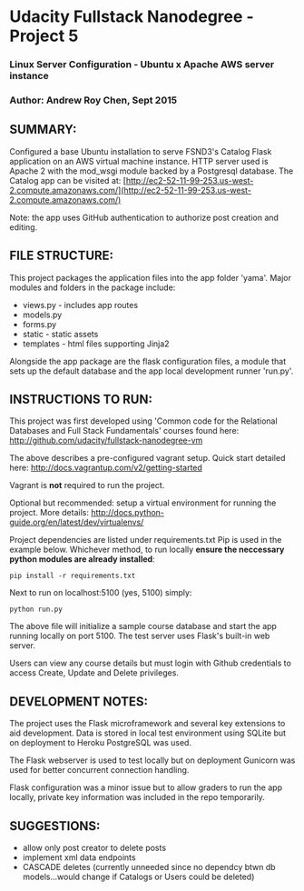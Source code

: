 Udacity Fullstack Nanodegree - Project 5
=====================================================
### Linux Server Configuration - Ubuntu x Apache AWS server instance ###
### Author: Andrew Roy Chen, Sept 2015 ###



SUMMARY:
-----------------------------------------------------
Configured a base Ubuntu installation to serve FSND3's Catalog Flask application on an AWS virtual machine instance. HTTP server used is Apache 2 with the mod_wsgi module backed by a Postgresql database. 
The Catalog app can be visited at:
[http://ec2-52-11-99-253.us-west-2.compute.amazonaws.com/](http://ec2-52-11-99-253.us-west-2.compute.amazonaws.com/)

Note: the app uses GitHub authentication to authorize post creation and editing.



FILE STRUCTURE:
-----------------------------------------------------
This project packages the application files into the app folder 'yama'. Major modules and folders in the package include:
* views.py - includes app routes
* models.py
* forms.py
* static - static assets
* templates - html files supporting Jinja2

Alongside the app package are the flask configuration files, a module that sets up the default database and the app local development runner 'run.py'.



INSTRUCTIONS TO RUN:
-----------------------------------------------------
This project was first developed using 'Common code for the Relational Databases and Full Stack Fundamentals' courses found here:
http://github.com/udacity/fullstack-nanodegree-vm

The above describes a pre-configured vagrant setup. Quick start detailed here:
http://docs.vagrantup.com/v2/getting-started

Vagrant is **not** required to run the project.

Optional but recommended: setup a virtual environment for running the project. More details:
http://docs.python-guide.org/en/latest/dev/virtualenvs/

Project dependencies are listed under requirements.txt
Pip is used in the example below.
Whichever method, to run locally **ensure the neccessary python modules are already installed**:
```
pip install -r requirements.txt
```

Next to run on localhost:5100 (yes, 5100) simply:
```
python run.py
```

The above file will initialize a sample course database and start the app running locally on port 5100.
The test server uses Flask's built-in web server.

Users can view any course details but must login with Github credentials to access Create, Update and Delete privileges.



DEVELOPMENT NOTES:
-----------------------------------------------------
The project uses the Flask microframework and several key extensions to aid development. Data is stored in local test environment using SQLite but on deployment to Heroku PostgreSQL was used.

The Flask webserver is used to test locally but on deployment Gunicorn was used for better concurrent connection handling.

Flask configuration was a minor issue but to allow graders to run the app locally, private key information was included in the repo temporarily.


SUGGESTIONS:
-----------------------------------------------------
* allow only post creator to delete posts
* implement xml data endpoints
* CASCADE deletes (currently unneeded since no dependcy btwn db models...would change if Catalogs or Users could be deleted)

